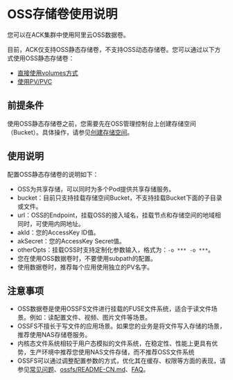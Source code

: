 # OSS存储卷使用说明

您可以在ACK集群中使用阿里云OSS数据卷。

目前，ACK仅支持OSS静态存储卷，不支持OSS动态存储卷。您可以通过以下方式使用OSS静态存储卷：

-   [直接使用volumes方式](/cn.zh-CN/Kubernetes集群用户指南/存储管理-Flexvolume/OSS储存卷/使用OSS静态卷.md)
-   [使用PV/PVC](/cn.zh-CN/Kubernetes集群用户指南/存储管理-Flexvolume/OSS储存卷/使用OSS静态卷.md)

## 前提条件

使用OSS静态存储卷之前，您需要先在OSS管理控制台上创建存储空间（Bucket）。具体操作，请参见[创建存储空间](/cn.zh-CN/快速入门/控制台快速入门/创建存储空间.md)。

## 使用说明

配置OSS静态存储卷的说明如下：

-   OSS为共享存储，可以同时为多个Pod提供共享存储服务。
-   bucket：目前只支持挂载存储空间Bucket，不支持挂载Bucket下面的子目录或文件。
-   url：OSS的Endpoint，挂载OSS的接入域名，挂载节点和存储空间的地域相同时，可使用内网地址。
-   akId：您的AccessKey ID值。
-   akSecret：您的AccessKey Secret值。
-   otherOpts：挂载OSS时支持定制化参数输入，格式为：`-o *** -o ***`。
-   您在使用OSS数据卷时，不要使用subpath的配置。
-   使用数据卷时，推荐每个应用使用独立的PV名字。

## 注意事项

-   OSS数据卷是使用OSSFS文件进行挂载的FUSE文件系统，适合于读文件场景。例如：读配置文件、视频、图片文件等场景。
-   OSSFS不擅长于写文件的应用场景。如果您的业务是将文件写入存储的场景，推荐使用NAS存储卷服务。
-   内核态文件系统相较于用户态模拟的文件系统，在稳定性、性能上更具有优势，生产环境中推荐您使用NAS文件存储，而不推荐OSS文件系统
-   OSSFS可以通过调整配置参数的方式，优化其在缓存、权限等方面的表现，请参见[常见问题](/cn.zh-CN/常用工具/ossfs/常见问题.md)、[ossfs/README-CN.md](https://github.com/aliyun/ossfs/blob/master/README-CN.md)、[FAQ](https://github.com/aliyun/ossfs/wiki/FAQ)。

